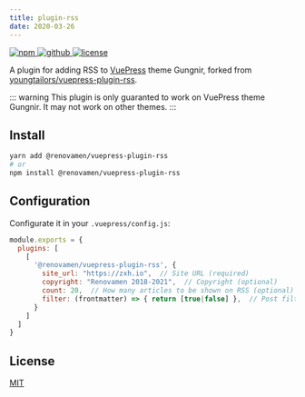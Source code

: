 ```yaml
---
title: plugin-rss
date: 2020-03-26
---
```


<p>
  <a href="https://www.npmjs.com/package/@renovamen/vuepress-plugin-rss" target="_blank">
    <img src="https://img.shields.io/npm/v/@renovamen/vuepress-plugin-rss.svg?style=flat-square&logo=npm" style="display: inline; margin: 0" alt="npm">
  </a>
  <a href="https://github.com/Renovamen/vuepress-theme-gungnir/tree/main/packages/plugins/rss" target="_blank">
    <img src="https://img.shields.io/badge/GitHub-@renovamen/vuepress--plugin--rss-26A2FF?style=flat-square&logo=github" style="display: inline; margin: 0" alt="github">
  </a>
  <a href="https://github.com/Renovamen/vuepress-theme-gungnir/blob/main/packages/plugins/rss/LICENSE" target="_blank">
    <img src="https://img.shields.io/badge/License-MIT-green?style=flat-square" style="display: inline; margin: 0" alt="license">
  </a>
</p>

A plugin for adding RSS to [VuePress](https://vuepress.vuejs.org/) theme Gungnir, forked from [youngtailors/vuepress-plugin-rss](https://github.com/youngtailors/vuepress-plugin-rss).

::: warning
This plugin is only guaranted to work on VuePress theme Gungnir. It may not work on other themes.
:::


## Install

```bash
yarn add @renovamen/vuepress-plugin-rss
# or
npm install @renovamen/vuepress-plugin-rss
```


## Configuration

Configurate it in your `.vuepress/config.js`:

```js
module.exports = {
  plugins: [
    [
      '@renovamen/vuepress-plugin-rss', {
        site_url: "https://zxh.io",  // Site URL (required)
        copyright: "Renovamen 2018-2021",  // Copyright (optional)
        count: 20,  // How many articles to be shown on RSS (optional)
        filter: (frontmatter) => { return [true|false] },  // Post filter (optional)
      }
    ]
  ]
}
```


## License

[MIT](https://github.com/Renovamen/vuepress-theme-gungnir/blob/main/packages/plugins/rss/LICENSE)
